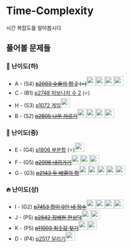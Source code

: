 # Time-Complexity
시간 복잡도를 알아봅시다

## 풀어볼 문제들

### 🍉 난이도(하)
+ A - (S4) ~~[p2003 수들의 합 2](https://www.acmicpc.net/problem/2003) (:star:)~~<img src = "https://github.com/wocjs.png" width="25" height="25"><img src = "https://github.com/sulogc.png" width="25" height="25"><img src = "https://github.com/Haaarimmm.png" width="25" height="25"><img src = "https://github.com/Frog-Slayer.png" width="25" height="25">
+ C - (B1) [p2748 피보나치 수 2](https://www.acmicpc.net/problem/2748) (:star:)
+ H - (S3) [p1072 게임](https://www.acmicpc.net/problem/1072)<img src = "https://github.com/Frog-Slayer.png" width="25" height="25">
+ B - (S2) ~~[p2805 나무 자르기](https://www.acmicpc.net/problem/2805)~~<img src = "https://github.com/Haaarimmm.png" width="25" height="25"><img src = "https://github.com/sulogc.png" width="25" height="25"><img src = "https://github.com/wocjs.png" width="25" height="25"><img src = "https://github.com/Frog-Slayer.png" width="25" height="25">

### 🌲 난이도(중)
+ E - (G4) [p1806 부분합](https://www.acmicpc.net/problem/1806)  (:star:)<img src = "https://github.com/Frog-Slayer.png" width="25" height="25">
+ F - (G5) ~~[p2096 내려가기](https://www.acmicpc.net/problem/2096)~~<img src = "https://github.com/Haaarimmm.png" width="25" height="25"><img src = "https://github.com/sulogc.png" width="25" height="25"><img src = "https://github.com/Frog-Slayer.png" width="25" height="25">
+ G - (G3) ~~[p2143 두 배열의 합](https://www.acmicpc.net/problem/2143)~~<img src = "https://github.com/wocjs.png" width="25" height="25"><img src = "https://github.com/Haaarimmm.png" width="25" height="25"><img src = "https://github.com/sulogc.png" width="25" height="25"><img src = "https://github.com/Frog-Slayer.png" width="25" height="25"><img src = "https://github.com/suchshin.png" width="25" height="25">

### 🔥 난이도(상)
+ I - (G2) ~~[p7453 합이 0인 네 정수](https://www.acmicpc.net/problem/7453)~~<img src = "https://github.com/wocjs.png" width="25" height="25"><img src = "https://github.com/suchshin.png" width="25" height="25"><img src = "https://github.com/sulogc.png" width="25" height="25"><img src = "https://github.com/Frog-Slayer.png" width="25" height="25">
+ J - (P5) ~~[p2842 집배원 한상덕](https://www.acmicpc.net/problem/2842)~~<img src = "https://github.com/sulogc.png" width="25" height="25"><img src = "https://github.com/Frog-Slayer.png" width="25" height="25">
+ K - (P5) ~~[p11003 최솟값 찾기](https://www.acmicpc.net/problem/11003)~~<img src = "https://github.com/Frog-Slayer.png" width="25" height="25"><img src = "https://github.com/sulogc.png" width="25" height="25">
+ D - (P4) [p2517 달리기](https://www.acmicpc.net/problem/2517)<img src = "https://github.com/Frog-Slayer.png" width="25" height="25">
